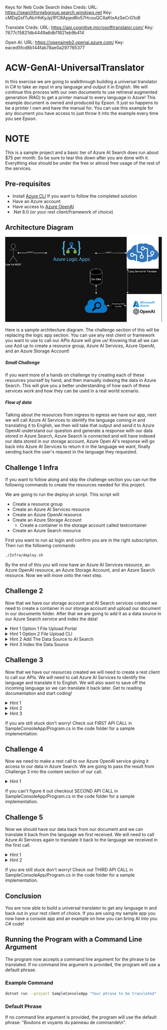 Keys for Neb Code
Search Index Creds:
URL: https://searchfornebgroup.search.windows.net
Key: cMDqGsfTuNcHhKyJpj1PC8ApjedRo57HcouQCXaKtxAzSeCrG1oB

Translate Creds:
URL: https://api.cognitive.microsofttranslator.com/
Key: 7677c15821db4449a6db11821eb9b414

Open AI: 
URL: https://openaineb2.openai.azure.com/
Key: eaced5fcd8b144fab78ae0a297765377

# ACW-GenAI-UniversalTranslator
In this exercise we are going to walkthrough building a universal translator in C# to take an input in any language and output it in English. We will continue this process with our own documents to use retrieval augmented generation (RAG) to get a printer manual to every language in Azure! This example document is owned and produced by Epson. It just so happens to be a printer I own and have the manual for. You can use this example for any document you have access to just throw it into the example every time you see Epson.

# NOTE
This is a sample project and a basic tier of Azure AI Search does run about $75 per month. So be sure to tear this down after you are done with it. Everything else should be under the free or almost free usage of the rest of the services.

## Pre-requisites
- Install [Azure CLI](https://learn.microsoft.com/en-us/cli/azure/get-started-with-azure-cli?WT.mc_id=AZ-MVP-5005115) If you want to follow the completed solution
- Have an Azure account
- Have access to [Azure OpenAI](https://learn.microsoft.com/en-us/azure/ai-services/openai/overview#how-do-i-get-access-to-azure-openai?WT.mc_id=AZ-MVP-5005115)
- .Net 8.0 (or your rest client/framework of choice)

## Architecture Diagram
![Architecture Diagram](Assets/Arch.png)

Here is a sample architecture diagram. The challenge section of this will be replacing the logic app section. You can use any rest client or framework you want to use to call our APIs Azure will give us! Knowing that all we can use Azd up to create a resource group, Azure AI Services, Azure OpenAI, and an Azure Storage Account! 

##### Small Challenge
If you want more of a hands on challenge try creating each of these resources yourself by hand, and then manually indexing the data in Azure Search. This will give you a better understanding of how each of these services work and how they can be used in a real world scenario.

##### Flow of data
Talking about the resources from ingress to egress we have our app, next we will call Azure AI Services to identify the language coming in and translating it to English, we then will take that output and send it to Azure OpenAI understand our question and generate a response with our data stored in Azure Search, Azure Search is connected and will have indexed our data stored in our storage account, Azure Open AI's response will go back into Azure AI Services to return it in the language we want, finally sending back the user's request in the language they requested.
## Challenge 1 Infra
If you want to follow along and skip the challenge section you can run the following commands to create the resources needed for this project. 

We are going to run the deploy.sh script. This script will
- Create a resource group
- Create an Azure AI Services resource
- Create an Azure OpenAI resource
- Create an Azure Storage Account
  - Create a container in the storage account called testcontainer
- Create an Azure Search resource

First you want to run az login and confirm you are in the right subscription. Then run the following commands
```bash
./Infra/deploy.sh
```

By the end of this you will now have an Azure AI Services resource, an Azure OpenAI resource, an Azure Storage Account, and an Azure Search resource. Now we will move onto the next step.

## Challenge 2
Now that we have our storage account and AI Search services created we need to create a container in our storage account and upload our document in our documents folder. After that we are going to add it as a data source in our Azure Search service and index the data!

<details><summary>Hint 1 Option 1 File Upload Portal</summary>

  ![Enter Container](Assets/Challenge1Hint1.png)
  ![Enter Container](Assets/Challenge1Hint2.png)
  
</details>

<details><summary>Hint 1 Option 2 File Upload CLI</summary>
Make sure you wap out with your details.

``` shell

    storageAccountKey=$(az storage account keys list --account-name mystorageaccount --query "[0].value" --output tsv)
    az storage blob upload --account-name mystorageaccount --account-key $storageAccountKey --container-name mycontainer --name myblob --type block --file ./Document/epsonManual.pdf --output table
  ```
  
</details>

<details><summary>Hint 2 Add The Data Source to AI Search</summary>

  ![Step1](Assets/Hint2/Step1.png)
  
  ![Step2](Assets/Hint2/Step2.png)

  ![Step1](Assets/Hint2/Step3.png)
  
  ![Step2](Assets/Hint2/Step4.png)


</details>

<details><summary>Hint 3 Index the Data Source</summary>


  ![Step1](Assets/Hint2/Step5.png)
  
  ![Step2](Assets/Hint2/Step6.png)

  ### Skip COG Service

  ![Step1](Assets/Hint2/Step7.png)
  
  ![Step2](Assets/Hint2/Step8.png)

</details>


## Challenge 3
Now that we have our resources created we will need to create a rest client to call our APIs. We will need to call Azure AI Services to identify the language and translate it to English. We will also want to save off the incoming language so we can translate it back later. Get to reading documentation and start coding!

<details><summary>Hint 1 </summary>

  Here is the docs for Azure AI Services specifically the [translate API.](https://learn.microsoft.com/en-us/azure/ai-services/translator/reference/v3-0-reference?WT.mc_id=AZ-MVP-5005115)
</details>

<details><summary>Hint 2</summary>
  URL Doesn't work anymore but good for inspiration use this URL format instead
  <your api url>/translate?api-version=3.0&to=en

  ![Translate API](https://www.azurebarista.com/static/5532c4aa5fc87effedfea3e641d42eb6/12c06/TranslateAndSet.png)
</details>

<details><summary>Hint 3</summary>
  Example body should look like the following

  ```json
[
    {"Text":"I would really like to drive your car around the block a few times."}
]
```
</details>

If you are still stuck don't worry! Check out FIRST API CALL in SampleConsoleApp/Program.cs in the code folder for a sample implementation.

## Challenge 4
Now we need to make a rest call to our Azure OpenAI service giving it access to our data in Azure Search. We are going to pass the result from Challenge 3 into the content section of our call. 

<details><summary>Hint 1</summary>

  Here is the docs for Azure OpenAI specifically the [extensions API.](https://learn.microsoft.com/en-us/azure/ai-services/openai/reference?WT.mc_id=AZ-MVP-5005115#azure-ai-search)
</details>

If you can't figure it out checkout SECOND API CALL in SampleConsoleApp/Program.cs in the code folder for a sample implementation.

## Challenge 5
Now we should have our data back from our document and we can translate it back from the language we first received. We will need to call Azure AI Services again to translate it back to the language we received in the first call.

<details><summary>Hint 1 </summary>

  Here is the docs for Azure AI Services specifically the [translate API.](https://learn.microsoft.com/en-us/azure/ai-services/translator/reference/v3-0-reference?WT.mc_id=AZ-MVP-5005115)
</details>

<details><summary>Hint 2</summary>

  ![Translate API](https://www.azurebarista.com/static/5532c4aa5fc87effedfea3e641d42eb6/12c06/TranslateAndSet.png)
</details>

If you are still stuck don't worry! Check out THIRD API CALL in SampleConsoleApp/Program.cs in the code folder for a sample implementation.

## Conclusion
You are now able to build a universal translator to get any language in and back out in your rest client of choice. If you are using my sample app you now have a console app and an example on how you can bring AI into you C# code! 

## Running the Program with a Command Line Argument
The program now accepts a command line argument for the phrase to be translated. If no command line argument is provided, the program will use a default phrase.

### Example Command
```bash
dotnet run --project SampleConsoleApp "Your phrase to be translated"
```

### Default Phrase
If no command line argument is provided, the program will use the default phrase: "Boutons et voyants du panneau de commande\n".
